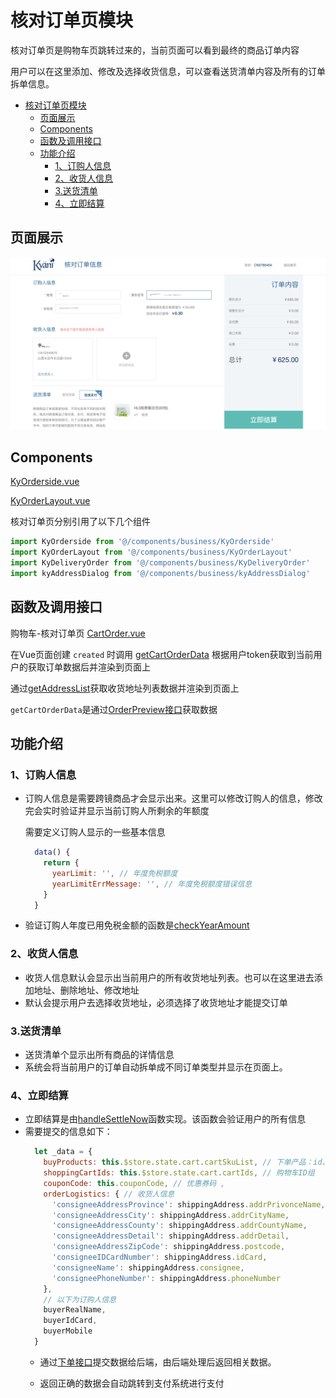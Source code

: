 # 核对订单页模块
核对订单页是购物车页跳转过来的，当前页面可以看到最终的商品订单内容

用户可以在这里添加、修改及选择收货信息，可以查看送货清单内容及所有的订单拆单信息。

<!-- TOC -->

- [核对订单页模块](#核对订单页模块)
  - [页面展示](#页面展示)
  - [Components](#components)
  - [函数及调用接口](#函数及调用接口)
  - [功能介绍](#功能介绍)
    - [1、订购人信息](#1订购人信息)
    - [2、收货人信息](#2收货人信息)
    - [3.送货清单](#3送货清单)
    - [4、立即结算](#4立即结算)

<!-- /TOC -->

## 页面展示

![image](./images/order.png)

## Components
[KyOrderside.vue](https://gitlab.kyani.cn/kyani-inc/kyani-shop-pc/blob/master/src/components/business/KyOrderside/index.vue)

[KyOrderLayout.vue](https://gitlab.kyani.cn/kyani-inc/kyani-shop-pc/blob/master/src/components/business/KyOrderLayout/index.vue)

核对订单页分别引用了以下几个组件

```js
import KyOrderside from '@/components/business/KyOrderside'
import KyOrderLayout from '@/components/business/KyOrderLayout'
import KyDeliveryOrder from '@/components/business/KyDeliveryOrder'
import kyAddressDialog from '@/components/business/kyAddressDialog'
```

## 函数及调用接口

购物车-核对订单页
[CartOrder.vue](https://gitlab.kyani.cn/kyani-inc/kyani-shop-pc/blob/master/src/views/cart/CartOrder.vue)

在Vue页面创建 `created` 时调用 [getCartOrderData](https://gitlab.kyani.cn/kyani-inc/kyani-shop-pc/blob/master/src/views/cart/CartOrder.vue#L465) 根据用户token获取到当前用户的获取订单数据后并渲染到页面上

通过[getAddressList](https://gitlab.kyani.cn/kyani-inc/kyani-shop-pc/blob/master/src/views/cart/CartOrder.vue#L312)获取收货地址列表数据并渲染到页面上

`getCartOrderData`是通过[OrderPreview接口](https://gitlab.kyani.cn/kyani-inc/kyani-shop-pc/blob/master/src/api/urls.js#L29)获取数据


## 功能介绍

### 1、订购人信息
 
- 订购人信息是需要跨镜商品才会显示出来。这里可以修改订购人的信息，修改完会实时验证并显示当前订购人所剩余的年额度

  需要定义订购人显示的一些基本信息
  ```js
    data() {
      return {
        yearLimit: '', // 年度免税额度
        yearLimitErrMessage: '', // 年度免税额度错误信息
      }
    }
  ```
  
- 验证订购人年度已用免税金额的函数是[checkYearAmount](https://gitlab.kyani.cn/kyani-inc/kyani-shop-pc/blob/master/src/views/cart/CartOrder.vue#L266)

### 2、收货人信息
  - 收货人信息默认会显示出当前用户的所有收货地址列表。也可以在这里进去添加地址、删除地址、修改地址
  - 默认会提示用户去选择收货地址，必须选择了收货地址才能提交订单
  
### 3.送货清单
  - 送货清单个显示出所有商品的详情信息
  - 系统会将当前用户的订单自动拆单成不同订单类型并显示在页面上。

### 4、立即结算
- 立即结算是由[handleSettleNow](https://gitlab.kyani.cn/kyani-inc/kyani-shop-pc/blob/master/src/views/cart/CartOrder.vue#L570)函数实现。该函数会验证用户的所有信息
- 需要提交的信息如下：
  ```js
    let _data = {
      buyProducts: this.$store.state.cart.cartSkuList, // 下单产品：id、sku、
      shoppingCartIds: this.$store.state.cart.cartIds, // 购物车ID组
      couponCode: this.couponCode, // 优惠券码 ,
      orderLogistics: { // 收货人信息
        'consigneeAddressProvince': shippingAddress.addrPrivonceName,
        'consigneeAddressCity': shippingAddress.addrCityName,
        'consigneeAddressCounty': shippingAddress.addrCountyName,
        'consigneeAddressDetail': shippingAddress.addrDetail,
        'consigneeAddressZipCode': shippingAddress.postcode,
        'consigneeIDCardNumber': shippingAddress.idCard,
        'consigneeName': shippingAddress.consignee,
        'consigneePhoneNumber': shippingAddress.phoneNumber
      },
      // 以下为订购人信息
      buyerRealName,
      buyerIdCard,
      buyerMobile
    }
  ```
  - 通过[下单接口](https://gitlab.kyani.cn/kyani-inc/kyani-shop-pc/blob/master/src/api/urls.js#L30)提交数据给后端，由后端处理后返回相关数据。

  - 返回正确的数据会自动跳转到支付系统进行支付